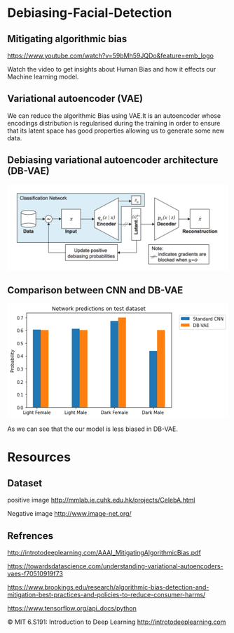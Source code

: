 # Debiasing-Facial-Detection

## Mitigating algorithmic bias

https://www.youtube.com/watch?v=59bMh59JQDo&feature=emb_logo

Watch the video to get insights about Human Bias and how it effects our Machine learning model.


## Variational autoencoder (VAE)
We can reduce the algorithmic Bias using VAE.It is an autoencoder whose encodings distribution is regularised during the training in    order to ensure that its latent space has good properties allowing us to generate some new data.

## Debiasing variational autoencoder architecture (DB-VAE)
<img src="images/DB-VAE.png">

## Comparison between CNN and DB-VAE

<img src="images/comparison.png">

As we can see that the our model is less biased in DB-VAE.

# Resources

## Dataset
positive image http://mmlab.ie.cuhk.edu.hk/projects/CelebA.html

Negative image http://www.image-net.org/

## Refrences
http://introtodeeplearning.com/AAAI_MitigatingAlgorithmicBias.pdf

https://towardsdatascience.com/understanding-variational-autoencoders-vaes-f70510919f73

https://www.brookings.edu/research/algorithmic-bias-detection-and-mitigation-best-practices-and-policies-to-reduce-consumer-harms/

https://www.tensorflow.org/api_docs/python

© MIT 6.S191: Introduction to Deep Learning
http://introtodeeplearning.com

